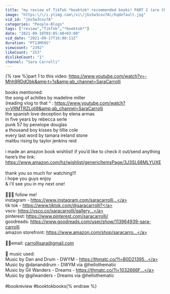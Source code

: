 ```yaml
---
title: "my review of TikTok *booktok* recommended books! PART 2 (are they worth the hype?)"
image: "https:\/\/i.ytimg.com\/vi\/jGs5w3cov7A\/hqdefault.jpg"
vid_id: "jGs5w3cov7A"
categories: "People-Blogs"
tags: ["review","TikTok","*booktok*"]
date: "2021-09-18T03:05:48+03:00"
vid_date: "2021-09-17T16:00:11Z"
duration: "PT13M59S"
viewcount: "2392"
likeCount: "253"
dislikeCount: "1"
channel: "Sara Carrolli"
---
```

{% raw %}part 1 to this video: <a rel="nofollow" target="blank" href="https://www.youtube.com/watch?v=-Mhh9RDdObk&amp;t=1s&amp;ab_channel=SaraCarrolli">https://www.youtube.com/watch?v=-Mhh9RDdObk&amp;t=1s&amp;ab_channel=SaraCarrolli</a><br /><br />books mentioned: <br />the song of achilles by madeline miller<br />(reading vlog to that ^ : <a rel="nofollow" target="blank" href="https://www.youtube.com/watch?v=VRMTRZLoli8&amp;ab_channel=SaraCarrolli">https://www.youtube.com/watch?v=VRMTRZLoli8&amp;ab_channel=SaraCarrolli</a><br />the spanish love deception by elena armas<br />in five years by rebecca serle<br />punk 57 by penelope douglas<br />a thousand boy kisses by tillie cole<br />every last word by tamara ireland stone<br />malibu rising by taylor jenkins reid<br /><br />i made an amazon book wishlist! if you’d like to check it out/send anything here’s the link: <a rel="nofollow" target="blank" href="https://www.amazon.com/hz/wishlist/genericItemsPage/3J3SL68MLYUXE">https://www.amazon.com/hz/wishlist/genericItemsPage/3J3SL68MLYUXE</a><br /><br />thank you so much for watching!!!<br />i hope you guys enjoy <br />&amp; i'll see you in my next one!<br /><br />🧚🏼‍♀️ follow me!<br />instagram - <a rel="nofollow" target="blank" href="https://www.instagram.com/saracarrolli...">https://www.instagram.com/saracarrolli...</a><br />tik tok - <a rel="nofollow" target="blank" href="https://www.tiktok.com/@saracarrolli?">https://www.tiktok.com/@saracarrolli?</a><br />vsco: <a rel="nofollow" target="blank" href="https://vsco.co/saracarrolli/gallery​...">https://vsco.co/saracarrolli/gallery​...</a><br />pinterest: <a rel="nofollow" target="blank" href="https://www.pinterest.com/saracarrolli/">https://www.pinterest.com/saracarrolli/</a><br />goodreads: <a rel="nofollow" target="blank" href="https://www.goodreads.com/user/show/113964939-sara-carrolli">https://www.goodreads.com/user/show/113964939-sara-carrolli</a><br />amazon storefront: <a rel="nofollow" target="blank" href="https://www.amazon.com/shop/saracarro...">https://www.amazon.com/shop/saracarro...</a><br /><br />👼🏼email: carrollisara@gmail.com<br /><br />🤍 music used:<br />Music by Dan and Drum - DWYM - <a rel="nofollow" target="blank" href="https://thmatc.co/?l=B0D21395​​​​​​​​...">https://thmatc.co/?l=B0D21395​​​​​​​​...</a><br />Music by @dananddrum - DWYM via @hellothematic<br />Music by Gil Wanders - Dreams - <a rel="nofollow" target="blank" href="https://thmatc.co/?l=1032666F​​​​​​​​...">https://thmatc.co/?l=1032666F​​​​​​​​...</a><br />Music by @gilwanders - Dreams via @hellothematic<br /><br />#bookreview #booktokbooks{% endraw %}
